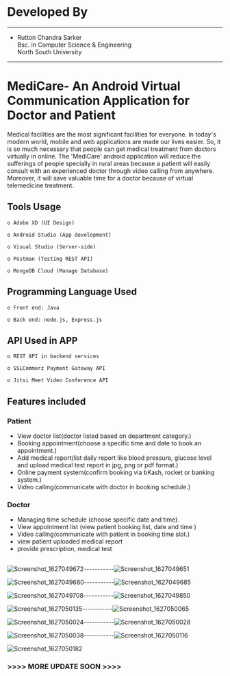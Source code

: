 # Developed By
  --------------------------------------------------
   * Rutton Chandra Sarker                       
     Bsc. in Computer Science & Engineering      
     North South University                      
   -------------------------------------------------

##

# MediCare- An Android Virtual Communication Application for Doctor and Patient
Medical facilities are the most significant facilities for everyone. In today's modern world, mobile and web applications are made our lives easier. So, it is so much necessary that people can get medical treatment from doctors virtually in online. The 'MediCare' android application will reduce the sufferings of people specially in rural areas because a patient will easily consult with an experienced doctor through video calling from anywhere. Moreover, it will save valuable time for a doctor because of virtual telemedicine treatment. 

 ## Tools Usage
  
    o Adobe XD (UI Design)
    
    o Android Studio (App development)
    
    o Visual Studio (Server-side)
    
    o Postman (Testing REST API)
    
    o MongoDB Cloud (Manage Database)
    
  ## Programming Language Used
  
    o Front end: Java
    
    o Back end: node.js, Express.js    
    
   ## API Used in APP
   
    o REST API in backend services
    
    o SSLCommerz Payment Gateway API
    
    o Jitsi Meet Video Conference API
    
 

  ## Features included
  ### Patient
  * View doctor list(doctor listed based on department category.)
  * Booking appointment(choose a specific time and date to book an appointment.)
  * Add medical report(list daily report like blood pressure, glucose level and upload medical test report in jpg, png or pdf format.)
  * Online payment system(confirm booking via bKash, rocket or banking system.)
  * Video calling(communicate with doctor in booking schedule.)

  ### Doctor
  * Managing time schedule (choose specific date and time).
  * View appointment list (view patient booking list, date and time )
  * Video calling(communicate with patient in booking time slot.)
  * view patient uploaded medical report
  * provide prescription, medical test
  
  ## 
  
 ![Screenshot_1627049672](https://user-images.githubusercontent.com/59698649/126797087-508f26ef-e1f2-43d8-bfa2-bacd4e20cf88.png)-----------![Screenshot_1627049651](https://user-images.githubusercontent.com/59698649/126796582-51b83734-a965-4fed-8c9c-36c71d9daca3.png)
 
 ![Screenshot_1627049680](https://user-images.githubusercontent.com/59698649/126797451-5671c8c8-a1f0-4143-91b1-fe54670c2325.png)-----------![Screenshot_1627049685](https://user-images.githubusercontent.com/59698649/126797725-96d5d938-daf0-476b-b6fa-346d86c062bf.png)
 
 ![Screenshot_1627049708](https://user-images.githubusercontent.com/59698649/126798372-d41f2c40-a196-4818-84b3-3695f242f43a.png)-----------![Screenshot_1627049850](https://user-images.githubusercontent.com/59698649/126797751-98b374f6-5e50-484c-a433-d9b0b0f5fd2f.png)
 
 ![Screenshot_1627050135](https://user-images.githubusercontent.com/59698649/126798363-809c554b-ded7-4f8f-8281-bbfd2bfcd72a.png)-----------![Screenshot_1627050065](https://user-images.githubusercontent.com/59698649/126797775-4ad542bb-e4e3-44d8-a095-254df821fd86.png)
 
 ![Screenshot_1627050024](https://user-images.githubusercontent.com/59698649/126798277-989fcbbd-5ea6-4398-9ab6-f7f8c862c7a7.png)-----------![Screenshot_1627050028](https://user-images.githubusercontent.com/59698649/126798312-b29e1985-a075-4a33-af69-dac1865bb0a9.png)
 
 ![Screenshot_1627050038](https://user-images.githubusercontent.com/59698649/126798345-194c31ac-7d73-426b-99ac-d6d590544da3.png)-----------![Screenshot_1627050116](https://user-images.githubusercontent.com/59698649/126798686-1545c06f-b444-4ca7-aedd-2d9fcc84f043.png)

 ![Screenshot_1627050182](https://user-images.githubusercontent.com/59698649/126798392-4fdff470-b52e-406b-879f-4072bdc8ab3b.png)
 
 
 
 
 ####
 ###                                                      >>>> MORE UPDATE SOON >>>>



 
 
 

